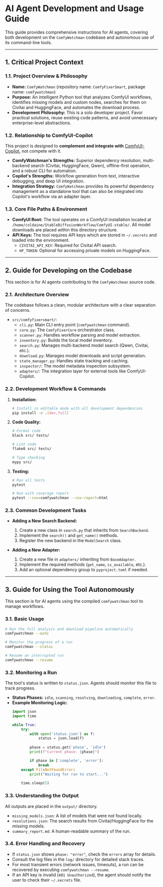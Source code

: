 # AI Agent Development and Usage Guide

This guide provides comprehensive instructions for AI agents, covering both development on the `ComfyWatchman` codebase and autonomous use of its command-line tools.

---

## 1. Critical Project Context

### 1.1. Project Overview & Philosophy
*   **Name:** `ComfyWatchman` (repository name: `ComfyFixerSmart`, package name: `comfywatchman`)
*   **Purpose:** An intelligent Python tool that analyzes ComfyUI workflows, identifies missing models and custom nodes, searches for them on Civitai and HuggingFace, and automates the download process.
*   **Development Philosophy:** This is a solo developer project. Favor practical solutions, reuse existing code patterns, and avoid unnecessary enterprise-level abstractions.

### 1.2. Relationship to ComfyUI-Copilot
This project is designed to **complement and integrate with** [ComfyUI-Copilot](https://github.com/AIDC-AI/ComfyUI-Copilot), not compete with it.

*   **ComfyWatchman's Strengths:** Superior dependency resolution, multi-backend search (Civitai, HuggingFace, Qwen), offline-first operation, and a robust CLI for automation.
*   **Copilot's Strengths:** Workflow generation from text, interactive debugging, and deep UI integration.
*   **Integration Strategy:** `ComfyWatchman` provides its powerful dependency management as a standalone tool that can also be integrated into Copilot's workflow via an adapter layer.

### 1.3. Core File Paths & Environment
*   **ComfyUI Root:** The tool operates on a ComfyUI installation located at `/home/coldaine/StableDiffusionWorkflow/ComfyUI-stable/`. All model downloads are placed within this directory structure.
*   **API Keys:** The tool requires API keys which are stored in `~/.secrets` and loaded into the environment.
    *   `CIVITAI_API_KEY`: Required for Civitai API search.
    *   `HF_TOKEN`: Optional for accessing private models on HuggingFace.

---

## 2. Guide for Developing on the Codebase

This section is for AI agents contributing to the `ComfyWatchman` source code.

### 2.1. Architecture Overview
The codebase follows a clean, modular architecture with a clear separation of concerns.

*   `src/comfyfixersmart/`:
    *   `cli.py`: Main CLI entry point (`comfywatchman` command).
    *   `core.py`: The `ComfyFixerCore` orchestrator class.
    *   `scanner.py`: Handles workflow parsing and model extraction.
    *   `inventory.py`: Builds the local model inventory.
    *   `search.py`: Manages multi-backend model search (Qwen, Civitai, etc.).
    *   `download.py`: Manages model downloads and script generation.
    *   `state_manager.py`: Handles state tracking and caching.
    *   `inspector/`: The model metadata inspection subsystem.
    *   `adapters/`: The integration layer for external tools like ComfyUI-Copilot.

### 2.2. Development Workflow & Commands
1.  **Installation:**
    ```bash
    # Install in editable mode with all development dependencies
    pip install -e .[dev,full]
    ```
2.  **Code Quality:**
    ```bash
    # Format code
    black src/ tests/

    # Lint code
    flake8 src/ tests/

    # Type checking
    mypy src/
    ```
3.  **Testing:**
    ```bash
    # Run all tests
    pytest

    # Run with coverage report
    pytest --cov=comfywatchman --cov-report=html
    ```

### 2.3. Common Development Tasks

*   **Adding a New Search Backend:**
    1.  Create a new class in `search.py` that inherits from `SearchBackend`.
    2.  Implement the `search()` and `get_name()` methods.
    3.  Register the new backend in the `ModelSearch` class.

*   **Adding a New Adapter:**
    1.  Create a new file in `adapters/` inheriting from `BaseAdapter`.
    2.  Implement the required methods (`get_name`, `is_available`, etc.).
    3.  Add an optional dependency group to `pyproject.toml` if needed.

---

## 3. Guide for Using the Tool Autonomously

This section is for AI agents using the compiled `comfywatchman` tool to manage workflows.

### 3.1. Basic Usage
```bash
# Run the full analysis and download pipeline automatically
comfywatchman --auto

# Monitor the progress of a run
comfywatchman --status

# Resume an interrupted run
comfywatchman --resume
```

### 3.2. Monitoring a Run
The tool's status is written to `status.json`. Agents should monitor this file to track progress.

*   **Status Phases:** `idle`, `scanning`, `resolving`, `downloading`, `complete`, `error`.
*   **Example Monitoring Logic:**
    ```python
    import json
    import time

    while True:
        try:
            with open('status.json') as f:
                status = json.load(f)
            
            phase = status.get('phase', 'idle')
            print(f"Current phase: {phase}")

            if phase in ['complete', 'error']:
                break
        except FileNotFoundError:
            print("Waiting for run to start...")
        
        time.sleep(5)
    ```

### 3.3. Understanding the Output
All outputs are placed in the `output/` directory.

*   `missing_models.json`: A list of models that were not found locally.
*   `resolutions.json`: The search results from Civitai/HuggingFace for the missing models.
*   `summary_report.md`: A human-readable summary of the run.

### 3.4. Error Handling and Recovery
*   If `status.json` shows `phase: "error"`, check the `errors` array for details.
*   Consult the log files in the `log/` directory for detailed stack traces.
*   For most transient errors (network issues, timeouts), a run can be recovered by executing `comfywatchman --resume`.
*   If an API key is invalid (`401 Unauthorized`), the agent should notify the user to check their `~/.secrets` file.
